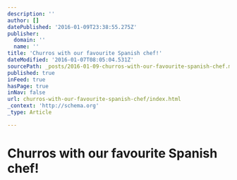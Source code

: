 ```yaml
---
description: ''
author: []
datePublished: '2016-01-09T23:38:55.275Z'
publisher:
  domain: ''
  name: ''
title: 'Churros with our favourite Spanish chef!'
dateModified: '2016-01-07T08:05:04.531Z'
sourcePath: _posts/2016-01-09-churros-with-our-favourite-spanish-chef.md
published: true
inFeed: true
hasPage: true
inNav: false
url: churros-with-our-favourite-spanish-chef/index.html
_context: 'http://schema.org'
_type: Article

---
```

# Churros with our favourite Spanish chef!